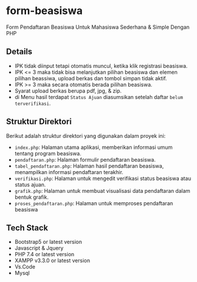 # form-beasiswa
Form Pendaftaran Beasiswa Untuk Mahasiswa Sederhana &amp; Simple Dengan PHP 

## Details
- IPK tidak diinput tetapi otomatis muncul, ketika klik registrasi beasiswa.
- IPK <= 3 maka tidak bisa melanjutkan pilihan beasiswa dan elemen pilihan beassiwa, upload berkas dan tombol simpan tidak aktif.
- IPK >= 3 maka secara otomatis berada pilihan beasiswa.
- Syarat upload berkas berupa pdf, jpg, & zip.
- di Menu hasil terdapat `Status Ajuan` diasumsikan setelah daftar `belum terverifikasi`.

## Struktur Direktori

Berikut adalah struktur direktori yang digunakan dalam proyek ini:

- `index.php`: Halaman utama aplikasi, memberikan informasi umum tentang program beasiswa.
- `pendaftaran.php`: Halaman formulir pendaftaran beasiswa.
- `tabel_pendaftaran.php`: Halaman hasil pendaftaran beasiswa, menampilkan informasi pendaftaran terakhir.
- `verifikasi.php`: Halaman untuk mengedit verifikasi status beasiswa atau status ajuan.
- `grafik.php`: Halaman untuk membuat visualisasi data pendaftaran dalam bentuk grafik.
- `proses_pendaftaran.php`: Halaman untuk memproses pendaftaran beasiswa

## Tech Stack
- Bootstrap5 or latest version
- Javascript & Jquery
- PHP 7.4 or latest version
- XAMPP v3.3.0 or latest version
- Vs.Code
- Mysql